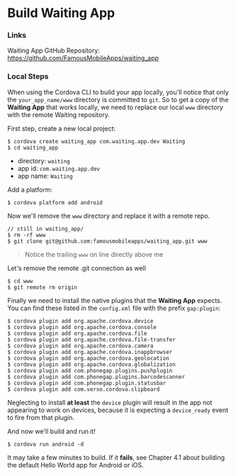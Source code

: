 # Build Waiting App


### Links

Waiting App GitHub Repository:  https://github.com/FamousMobileApps/waiting_app

### Local Steps

When using the Cordova CLI to build your app locally, you'll notice that only the `your_app_name/www` directory is committed to `git`. So to get a copy of the __Waiting App__ that works locally, we need to replace our local `www` directory with the remote Waiting repository.

First step, create a new local project:

    $ cordova create waiting_app com.waiting.app.dev Waiting
    $ cd waiting_app

- directory: `waiting`
- app id: `com.waiting.app.dev`
- app name: `Waiting`

Add a platform:

    $ cordova platform add android

Now we'll remove the `www` directory and replace it with a remote repo.

    // still in waiting_app/
    $ rm -rf www
    $ git clone git@github.com:famousmobileapps/waiting_app.git www

> Notice the trailing `www` on line directly above me

Let's remove the remote .git connection as well

    $ cd www
    $ git remote rm origin

Finally we need to install the native plugins that the __Waiting App__ expects. You can find these listed in the `config.xml` file with the prefix `gap:plugin`:

    $ cordova plugin add org.apache.cordova.device
    $ cordova plugin add org.apache.cordova.console
    $ cordova plugin add org.apache.cordova.file
    $ cordova plugin add org.apache.cordova.file-transfer
    $ cordova plugin add org.apache.cordova.camera
    $ cordova plugin add org.apache.cordova.inappbrowser
    $ cordova plugin add org.apache.cordova.geolocation
    $ cordova plugin add org.apache.cordova.globalization
    $ cordova plugin add com.phonegap.plugins.pushplugin
    $ cordova plugin add com.phonegap.plugins.barcodescanner
    $ cordova plugin add com.phonegap.plugin.statusbar
    $ cordova plugin add com.verso.cordova.clipboard

Neglecting to install __at least__ the `device` plugin will result in the app not appearing to work on devices, because it is expecting a `device_ready` event to fire from that plugin.

And now we'll build and run it!

    $ cordova run android -d

It may take a few minutes to build. If it __fails__, see Chapter 4.1 about building the default Hello World app for Android or iOS.


